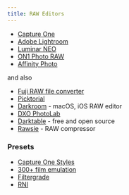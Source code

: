 ```yaml
---
title: RAW Editors
---
```


- [Capture One](https://www.captureone.com/en/)
- [Adobe Lightroom](https://lightroom.adobe.com/)
- [Luminar NEO](https://skylum.com/luminar)
- [ON1 Photo RAW](https://www.on1.com/)
- [Affinity Photo](https://affinity.serif.com/en-us/photo/)

and also

- [Fuji RAW file converter](http://www.fujifilm.com/support/digital_cameras/software/myfinepix_studio/rfc/)
- [Picktorial](https://www.picktorial.com/)
- [Darkroom](https://darkroom.co/) - macOS, iOS RAW editor
- [DXO PhotoLab](https://www.dxo.com/dxo-photolab/)
- [Darktable](https://www.darktable.org/) - free and open source
- [Rawsie](https://rawsie.co/) - RAW compressor

### Presets

- [Capture One Styles](https://www.captureone.com/en/products-plans/styles)
- [300+ film emulation](https://www.presetpro.com/product/film-emulation-capture-one/)
- [Filtergrade](https://filtergrade.com/product-category/capture-one-styles/)
- [RNI](https://reallyniceimages.com/store.html)
